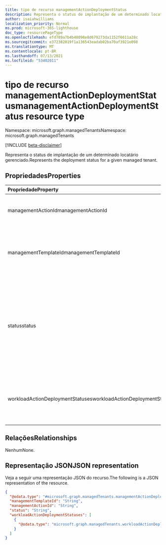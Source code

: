 ```yaml
---
title: tipo de recurso managementActionDeploymentStatus
description: Representa o status de implantação de um determinado locatário gerenciado.
author: isaiahwilliams
localization_priority: Normal
ms.prod: microsoft-365-lighthouse
doc_type: resourcePageType
ms.openlocfilehash: efd789a7b4b48098e8d679273da1152f6611a28c
ms.sourcegitcommit: e372382019f1a136543eadab02ba70af3921e098
ms.translationtype: MT
ms.contentlocale: pt-BR
ms.lasthandoff: 07/13/2021
ms.locfileid: "53402011"
---
```

# <a name="managementactiondeploymentstatus-resource-type"></a><span data-ttu-id="09413-103">tipo de recurso managementActionDeploymentStatus</span><span class="sxs-lookup"><span data-stu-id="09413-103">managementActionDeploymentStatus resource type</span></span>

<span data-ttu-id="09413-104">Namespace: microsoft.graph.managedTenants</span><span class="sxs-lookup"><span data-stu-id="09413-104">Namespace: microsoft.graph.managedTenants</span></span>

[!INCLUDE [beta-disclaimer](../../includes/beta-disclaimer.md)]

<span data-ttu-id="09413-105">Representa o status de implantação de um determinado locatário gerenciado.</span><span class="sxs-lookup"><span data-stu-id="09413-105">Represents the deployment status for a given managed tenant.</span></span>

## <a name="properties"></a><span data-ttu-id="09413-106">Propriedades</span><span class="sxs-lookup"><span data-stu-id="09413-106">Properties</span></span>
|<span data-ttu-id="09413-107">Propriedade</span><span class="sxs-lookup"><span data-stu-id="09413-107">Property</span></span>|<span data-ttu-id="09413-108">Tipo</span><span class="sxs-lookup"><span data-stu-id="09413-108">Type</span></span>|<span data-ttu-id="09413-109">Descrição</span><span class="sxs-lookup"><span data-stu-id="09413-109">Description</span></span>|
|:---|:---|:---|
|<span data-ttu-id="09413-110">managementActionId</span><span class="sxs-lookup"><span data-stu-id="09413-110">managementActionId</span></span>|<span data-ttu-id="09413-111">Cadeia de caracteres</span><span class="sxs-lookup"><span data-stu-id="09413-111">String</span></span>|<span data-ttu-id="09413-112">O identificador da ação de gerenciamento.</span><span class="sxs-lookup"><span data-stu-id="09413-112">The identifier for the management action.</span></span> <span data-ttu-id="09413-113">Obrigatório.</span><span class="sxs-lookup"><span data-stu-id="09413-113">Required.</span></span> <span data-ttu-id="09413-114">Somente leitura.</span><span class="sxs-lookup"><span data-stu-id="09413-114">Read-only.</span></span>|
|<span data-ttu-id="09413-115">managementTemplateId</span><span class="sxs-lookup"><span data-stu-id="09413-115">managementTemplateId</span></span>|<span data-ttu-id="09413-116">Cadeia de caracteres</span><span class="sxs-lookup"><span data-stu-id="09413-116">String</span></span>|<span data-ttu-id="09413-117">O identificador de modelo de gerenciamento usado para gerar a ação de gerenciamento.</span><span class="sxs-lookup"><span data-stu-id="09413-117">The management template identifier that was used to generate the management action.</span></span> <span data-ttu-id="09413-118">Obrigatório.</span><span class="sxs-lookup"><span data-stu-id="09413-118">Required.</span></span> <span data-ttu-id="09413-119">Somente leitura.</span><span class="sxs-lookup"><span data-stu-id="09413-119">Read-only.</span></span>|
|<span data-ttu-id="09413-120">status</span><span class="sxs-lookup"><span data-stu-id="09413-120">status</span></span>|<span data-ttu-id="09413-121">managementActionStatus</span><span class="sxs-lookup"><span data-stu-id="09413-121">managementActionStatus</span></span>|<span data-ttu-id="09413-122">O status da ação de gerenciamento.</span><span class="sxs-lookup"><span data-stu-id="09413-122">The status of the management action.</span></span> <span data-ttu-id="09413-123">Os valores possíveis são: `toAddress`, `completed`, `error`, `timeOut`, `inProgress`, `planned`, `resolvedBy3rdParty`, `resolvedThroughAlternateMitigation`, `riskAccepted`, `unknownFutureValue`.</span><span class="sxs-lookup"><span data-stu-id="09413-123">Possible values are: `toAddress`, `completed`, `error`, `timeOut`, `inProgress`, `planned`, `resolvedBy3rdParty`, `resolvedThroughAlternateMitigation`, `riskAccepted`, `unknownFutureValue`.</span></span> <span data-ttu-id="09413-124">Obrigatório.</span><span class="sxs-lookup"><span data-stu-id="09413-124">Required.</span></span>|
|<span data-ttu-id="09413-125">workloadActionDeploymentStatuses</span><span class="sxs-lookup"><span data-stu-id="09413-125">workloadActionDeploymentStatuses</span></span>|<span data-ttu-id="09413-126">[coleção microsoft.graph.managedTenants.workloadActionDeploymentStatus](../resources/managedtenants-workloadactiondeploymentstatus.md)</span><span class="sxs-lookup"><span data-stu-id="09413-126">[microsoft.graph.managedTenants.workloadActionDeploymentStatus](../resources/managedtenants-workloadactiondeploymentstatus.md) collection</span></span>|<span data-ttu-id="09413-127">A coleção de estatuetas de implantação de ação de carga de trabalho para a ação de gerenciamento determinada.</span><span class="sxs-lookup"><span data-stu-id="09413-127">The collection of workload action deployment statues for the given management action.</span></span> <span data-ttu-id="09413-128">Opcional.</span><span class="sxs-lookup"><span data-stu-id="09413-128">Optional.</span></span>|

## <a name="relationships"></a><span data-ttu-id="09413-129">Relações</span><span class="sxs-lookup"><span data-stu-id="09413-129">Relationships</span></span>
<span data-ttu-id="09413-130">Nenhum</span><span class="sxs-lookup"><span data-stu-id="09413-130">None.</span></span>

## <a name="json-representation"></a><span data-ttu-id="09413-131">Representação JSON</span><span class="sxs-lookup"><span data-stu-id="09413-131">JSON representation</span></span>
<span data-ttu-id="09413-132">Veja a seguir uma representação JSON do recurso.</span><span class="sxs-lookup"><span data-stu-id="09413-132">The following is a JSON representation of the resource.</span></span>
<!-- {
  "blockType": "resource",
  "@odata.type": "microsoft.graph.managedTenants.managementActionDeploymentStatus"
}
-->
``` json
{
  "@odata.type": "#microsoft.graph.managedTenants.managementActionDeploymentStatus",
  "managementTemplateId": "String",
  "managementActionId": "String",
  "status": "String",
  "workloadActionDeploymentStatuses": [
    {
      "@odata.type": "microsoft.graph.managedTenants.workloadActionDeploymentStatus"
    }
  ]
}
```
